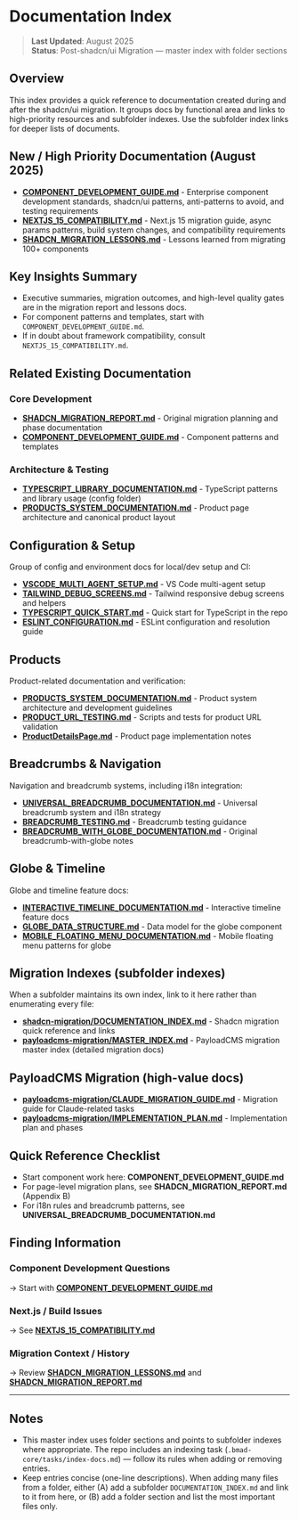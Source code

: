 # Documentation Index

> **Last Updated**: August 2025  
> **Status**: Post-shadcn/ui Migration — master index with folder sections

## Overview

This index provides a quick reference to documentation created during and after the shadcn/ui migration. It groups docs by functional area and links to high-priority resources and subfolder indexes. Use the subfolder index links for deeper lists of documents.

## New / High Priority Documentation (August 2025)

- **[COMPONENT_DEVELOPMENT_GUIDE.md](./COMPONENT_DEVELOPMENT_GUIDE.md)** - Enterprise component development standards, shadcn/ui patterns, anti-patterns to avoid, and testing requirements
- **[NEXTJS_15_COMPATIBILITY.md](./NEXTJS_15_COMPATIBILITY.md)** - Next.js 15 migration guide, async params patterns, build system changes, and compatibility requirements
- **[SHADCN_MIGRATION_LESSONS.md](./SHADCN_MIGRATION_LESSONS.md)** - Lessons learned from migrating 100+ components

## Key Insights Summary

- Executive summaries, migration outcomes, and high-level quality gates are in the migration report and lessons docs.
- For component patterns and templates, start with `COMPONENT_DEVELOPMENT_GUIDE.md`.
- If in doubt about framework compatibility, consult `NEXTJS_15_COMPATIBILITY.md`.

## Related Existing Documentation

### Core Development

- **[SHADCN_MIGRATION_REPORT.md](./SHADCN_MIGRATION_REPORT.md)** - Original migration planning and phase documentation
- **[COMPONENT_DEVELOPMENT_GUIDE.md](./COMPONENT_DEVELOPMENT_GUIDE.md)** - Component patterns and templates

### Architecture & Testing

- **[TYPESCRIPT_LIBRARY_DOCUMENTATION.md](./config/TYPESCRIPT_LIBRARY_DOCUMENTATION.md)** - TypeScript patterns and library usage (config folder)
- **[PRODUCTS_SYSTEM_DOCUMENTATION.md](./products/PRODUCTS_SYSTEM_DOCUMENTATION.md)** - Product page architecture and canonical product layout

## Configuration & Setup

Group of config and environment docs for local/dev setup and CI:

- **[VSCODE_MULTI_AGENT_SETUP.md](./config/VSCODE_MULTI_AGENT_SETUP.md)** - VS Code multi-agent setup
- **[TAILWIND_DEBUG_SCREENS.md](./config/TAILWIND_DEBUG_SCREENS.md)** - Tailwind responsive debug screens and helpers
- **[TYPESCRIPT_QUICK_START.md](./config/TYPESCRIPT_QUICK_START.md)** - Quick start for TypeScript in the repo
- **[ESLINT_CONFIGURATION.md](./config/ESLINT_CONFIGURATION.md)** - ESLint configuration and resolution guide

## Products

Product-related documentation and verification:

- **[PRODUCTS_SYSTEM_DOCUMENTATION.md](./products/PRODUCTS_SYSTEM_DOCUMENTATION.md)** - Product system architecture and development guidelines
- **[PRODUCT_URL_TESTING.md](./products/PRODUCT_URL_TESTING.md)** - Scripts and tests for product URL validation
- **[ProductDetailsPage.md](./products/ProductDetailsPage.md)** - Product page implementation notes

## Breadcrumbs & Navigation

Navigation and breadcrumb systems, including i18n integration:

- **[UNIVERSAL_BREADCRUMB_DOCUMENTATION.md](./breadcrumbs/UNIVERSAL_BREADCRUMB_DOCUMENTATION.md)** - Universal breadcrumb system and i18n strategy
- **[BREADCRUMB_TESTING.md](./breadcrumbs/BREADCRUMB_TESTING.md)** - Breadcrumb testing guidance
- **[BREADCRUMB_WITH_GLOBE_DOCUMENTATION.md](./breadcrumbs/BREADCRUMB_WITH_GLOBE_DOCUMENTATION.md)** - Original breadcrumb-with-globe notes

## Globe & Timeline

Globe and timeline feature docs:

- **[INTERACTIVE_TIMELINE_DOCUMENTATION.md](./globe/INTERACTIVE_TIMELINE_DOCUMENTATION.md)** - Interactive timeline feature docs
- **[GLOBE_DATA_STRUCTURE.md](./globe/GLOBE_DATA_STRUCTURE.md)** - Data model for the globe component
- **[MOBILE_FLOATING_MENU_DOCUMENTATION.md](./globe/MOBILE_FLOATING_MENU_DOCUMENTATION.md)** - Mobile floating menu patterns for globe

## Migration Indexes (subfolder indexes)

When a subfolder maintains its own index, link to it here rather than enumerating every file:

- **[shadcn-migration/DOCUMENTATION_INDEX.md](./shadcn-migration/DOCUMENTATION_INDEX.md)** - Shadcn migration quick reference and links
- **[payloadcms-migration/MASTER_INDEX.md](./payloadcms-migration/MASTER_INDEX.md)** - PayloadCMS migration master index (detailed migration docs)

## PayloadCMS Migration (high-value docs)

- **[payloadcms-migration/CLAUDE_MIGRATION_GUIDE.md](./payloadcms-migration/CLAUDE_MIGRATION_GUIDE.md)** - Migration guide for Claude-related tasks
- **[payloadcms-migration/IMPLEMENTATION_PLAN.md](./payloadcms-migration/IMPLEMENTATION_PLAN.md)** - Implementation plan and phases

## Quick Reference Checklist

- Start component work here: **COMPONENT_DEVELOPMENT_GUIDE.md**
- For page-level migration plans, see **SHADCN_MIGRATION_REPORT.md** (Appendix B)
- For i18n rules and breadcrumb patterns, see **UNIVERSAL_BREADCRUMB_DOCUMENTATION.md**


## Finding Information

### Component Development Questions

→ Start with **[COMPONENT_DEVELOPMENT_GUIDE.md](./COMPONENT_DEVELOPMENT_GUIDE.md)**

### Next.js / Build Issues

→ See **[NEXTJS_15_COMPATIBILITY.md](./NEXTJS_15_COMPATIBILITY.md)**

### Migration Context / History

→ Review **[SHADCN_MIGRATION_LESSONS.md](./SHADCN_MIGRATION_LESSONS.md)** and **[SHADCN_MIGRATION_REPORT.md](./SHADCN_MIGRATION_REPORT.md)**

---

## Notes

- This master index uses folder sections and points to subfolder indexes where appropriate. The repo includes an indexing task (`.bmad-core/tasks/index-docs.md`) — follow its rules when adding or removing entries.
- Keep entries concise (one-line descriptions). When adding many files from a folder, either (A) add a subfolder `DOCUMENTATION_INDEX.md` and link to it from here, or (B) add a folder section and list the most important files only.
